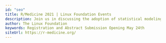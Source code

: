 ```yaml
---
id: "seo"
title: R/Medicine 2021 | Linux Foundation Events
description: Join us in discussing the adoption of statistical modeling and reproducible data processing in clinical practice by promoting the use of the R programming environment and ecosystem.
author: The Linux Foundation
keywords: Registration and Abstract Submission Opening May 24th
siteUrl: https://r-medicine.org/
---
```

